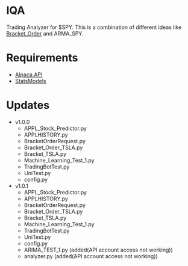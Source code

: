 # IQA
Trading Analyzer for $SPY. This is a combination of different ideas like [Bracket_Order](https://github.com/SamualBrusky/IQA/blob/main/ECON/Bracket_Order_TSLA.py) and ARMA_SPY.

# Requirements
 - [Alpaca.API](https://github.com/alpacahq/alpaca-trade-api-python)
 - [StatsModels](https://github.com/statsmodels/statsmodels)

# Updates
 - v1.0.0
    - APPL_Stock_Predictor.py
    - APPLHISTORY.py
    - BracketOrderRequest.py
    - Bracket_Order_TSLA.py
    - Bracket_TSLA.py
    - Machine_Learning_Test_1.py
    - TradingBotTest.py
    - UniTest.py
    - config.py
 - v1.0.1
    - APPL_Stock_Predictor.py
    - APPLHISTORY.py
    - BracketOrderRequest.py
    - Bracket_Order_TSLA.py
    - Bracket_TSLA.py
    - Machine_Learning_Test_1.py
    - TradingBotTest.py
    - UniTest.py
    - config.py
    - ARIMA_TEST_1.py (added(API account access not working))
    - analyzer.py (added(API account access not working)) 
      

 
  
 

  

   
